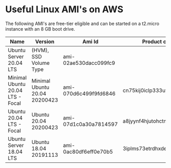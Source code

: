 # Useful Linux AMI's on AWS

The following AMI's are free-tier eligible and
can be started on a t2.micro instance with an 8 GB boot drive.

| Name                              | Version                           | Ami Id                    | Product code                  |
|---------------------------------- |-------------------------------    |-----------------------    |---------------------------    |
| Ubuntu Server 20.04 LTS           | (HVM), SSD Volume Type            | ami-02ae530dacc099fc9     |                               |
| Minimal Ubuntu 20.04 LTS - Focal  | Minimal Ubuntu 20.04 20200423     | ami-070d6c499f9fd6846     | cn75kij0iclp333uyrx6uqp6z     |
| Ubuntu 20.04 LTS - Focal          | Ubuntu 20.04 20200423             | ami-07d1c0a30a7814597     | a8jyynf4hjutohctm41o2z18m     |
| Ubuntu Server 18.04 LTS           | Ubuntu 18.04 20191113             | ami-0ac80df6eff0e70b5     | 3iplms73etrdhxdepv72l6ywj     |
